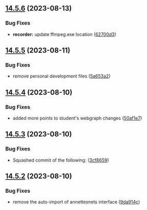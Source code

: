 ## [14.5.6](https://github.com/Torwent/WaspLib/compare/v14.5.5...v14.5.6) (2023-08-13)


### Bug Fixes

* **recorder:** update ffmpeg.exe location ([62700d3](https://github.com/Torwent/WaspLib/commit/62700d3aed2e62f303ec4fcbc7dc5cb187481d01))



## [14.5.5](https://github.com/Torwent/WaspLib/compare/v14.5.4...v14.5.5) (2023-08-11)


### Bug Fixes

* remove personal development files ([5a653a2](https://github.com/Torwent/WaspLib/commit/5a653a222b117e02209d981e8fd2c27c610b7200))



## [14.5.4](https://github.com/Torwent/WaspLib/compare/v14.5.3...v14.5.4) (2023-08-10)


### Bug Fixes

* added more points to student's webgraph changes ([50af1e7](https://github.com/Torwent/WaspLib/commit/50af1e7eaf72ac2fae0caf72906a08b0612c3c3e))



## [14.5.3](https://github.com/Torwent/WaspLib/compare/v14.5.2...v14.5.3) (2023-08-10)


### Bug Fixes

* Squashed commit of the following: ([3cf8659](https://github.com/Torwent/WaspLib/commit/3cf86597a54d840b81ed1f94b355ccdc9f63cc45))



## [14.5.2](https://github.com/Torwent/WaspLib/compare/v14.5.1...v14.5.2) (2023-08-10)


### Bug Fixes

* remove the auto-import of annettesnets interface ([9da914c](https://github.com/Torwent/WaspLib/commit/9da914ce34f1f76e68e6e71a19674a450d6f095d))



